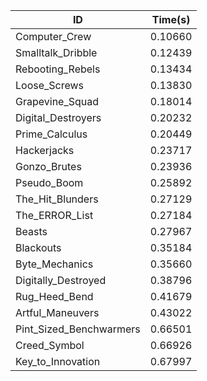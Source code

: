 |ID|Time(s)|
|-|-|
|Computer_Crew|0.10660|
|Smalltalk_Dribble|0.12439|
|Rebooting_Rebels|0.13434|
|Loose_Screws|0.13830|
|Grapevine_Squad|0.18014|
|Digital_Destroyers|0.20232|
|Prime_Calculus|0.20449|
|Hackerjacks|0.23717|
|Gonzo_Brutes|0.23936|
|Pseudo_Boom|0.25892|
|The_Hit_Blunders|0.27129|
|The_ERROR_List|0.27184|
|Beasts|0.27967|
|Blackouts|0.35184|
|Byte_Mechanics|0.35660|
|Digitally_Destroyed|0.38796|
|Rug_Heed_Bend|0.41679|
|Artful_Maneuvers|0.43022|
|Pint_Sized_Benchwarmers|0.66501|
|Creed_Symbol|0.66926|
|Key_to_Innovation|0.67997|
